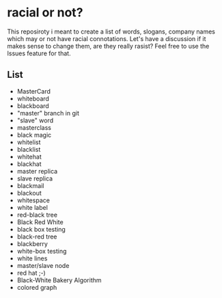 # racial or not?

This reposiroty i meant to create a list of words, slogans, company names which may or not have racial connotations. Let's have a discussion if it makes sense to change them, are they really rasist? Feel free to use the Issues feature for that.

## List

- MasterCard
- whiteboard
- blackboard
- "master" branch in git
- "slave" word
- masterclass
- black magic
- whitelist
- blacklist
- whitehat
- blackhat
- master replica
- slave replica
- blackmail
- blackout
- whitespace
- white label
- red-black tree
- Black Red White
- black box testing
- black-red tree
- blackberry
- white-box testing
- white lines
- master/slave node
- red hat ;-)
- Black-White Bakery Algorithm
- colored graph